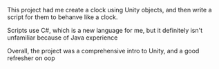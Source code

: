 This project had me create a clock using Unity objects, and then write a script for them to behanve like a clock.

Scripts use C#, which is a new language for me, but it definitely isn't unfamiliar because of Java experience

Overall, the project was a comprehensive intro to Unity, and a good refresher on oop
